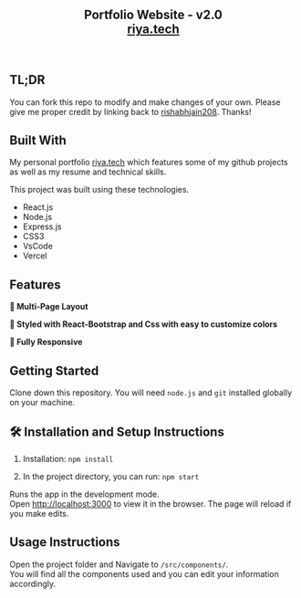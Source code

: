<h2 align="center">
  Portfolio Website - v2.0<br/>
  <a href="https://rishabh-lac.vercel.app/" target="_blank">riya.tech</a>
</h2>
<!-- <div align="center">
  <img alt="Demo" src="./Images/readme-img1.png" />
</div> -->
<br/>

## TL;DR

You can fork this repo to modify and make changes of your own. Please give me proper credit by linking back to [rishabhjain208](https://github.com/rishabhjain208/Portfolio). Thanks!

## Built With

My personal portfolio <a href="https://rishabh-lac.vercel.app/" target="_blank">riya.tech</a> which features some of my github projects as well as my resume and technical skills.<br/>

This project was built using these technologies.

- React.js
- Node.js
- Express.js
- CSS3
- VsCode
- Vercel

## Features

**📖 Multi-Page Layout**

**🎨 Styled with React-Bootstrap and Css with easy to customize colors**

**📱 Fully Responsive**

## Getting Started

Clone down this repository. You will need `node.js` and `git` installed globally on your machine.

## 🛠 Installation and Setup Instructions

1. Installation: `npm install`

2. In the project directory, you can run: `npm start`

Runs the app in the development mode.\
Open [http://localhost:3000](http://localhost:3000) to view it in the browser.
The page will reload if you make edits.

## Usage Instructions

Open the project folder and Navigate to `/src/components/`. <br/>
You will find all the components used and you can edit your information accordingly.
